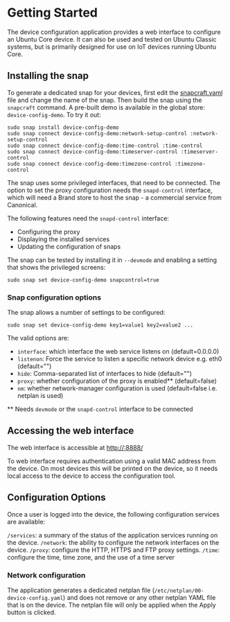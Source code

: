 # Getting Started
The device configuration application provides a web interface to configure an
Ubuntu Core device. It can also be used and tested on Ubuntu Classic systems,
but is primarily designed for use on IoT devices running Ubuntu Core.

## Installing the snap
To generate a dedicated snap for your devices, first edit the [snapcraft.yaml](../snap/snapcraft.yaml)
file and change the name of the snap. Then build the snap using the `snapcraft`
command. A pre-built demo is available in the global store: `device-config-demo`.
To try it out:

```
sudo snap install device-config-demo
sudo snap connect device-config-demo:network-setup-control :network-setup-control
sudo snap connect device-config-demo:time-control :time-control
sudo snap connect device-config-demo:timeserver-control :timeserver-control
sudo snap connect device-config-demo:timezone-control :timezone-control
```
The snap uses some privileged interfaces, that need to be connected. The option
to set the proxy configuration needs the `snapd-control` interface, which will
need a Brand store to host the snap - a commercial service from Canonical.

The following features need the `snapd-control` interface:
- Configuring the proxy
- Displaying the installed services
- Updating the configuration of snaps

The snap can be tested by installing it in `--devmode` and enabling a setting
that shows the privileged screens:
```
sudo snap set device-config-demo snapcontrol=true
```

### Snap configuration options
The snap allows a number of settings to be configured:
```
sudo snap set device-config-demo key1=value1 key2=value2 ...
```
The valid options are:
- `interface`: which interface the web service listens on (default=0.0.0.0)
- `listenon`: Force the service to listen a specific network device e.g. eth0 (default="")
- `hide`: Comma-separated list of interfaces to hide (default="")
- `proxy`: whether configuration of the proxy is enabled** (default=false)
- `nm`: whether network-manager configuration is used (default=false i.e. netplan is used)

** Needs `devmode` or the `snapd-control` interface to be connected

## Accessing the web interface
The web interface is accessible at [http://<ip-address>:8888/](http://<ip-address>:8888/)

To web interface requires authentication using a valid MAC address from the
device. On most devices this will be printed on the device, so it needs local
access to the device to access the configuration tool.

## Configuration Options
Once a user is logged into the device, the following configuration services
are available:

`/services`: a summary of the status of the application services running on the device.
`/network`: the ability to configure the network interfaces on the device.
`/proxy`: configure the HTTP, HTTPS and FTP proxy settings.
`/time`: configure the time, time zone, and the use of a time server

### Network configuration
The application generates a dedicated netplan file (`/etc/netplan/00-device-config.yaml`)
and does not remove or any other netplan YAML file that is on the device. The
netplan file will only be applied when the Apply button is clicked.
